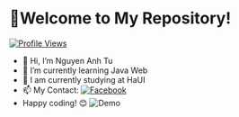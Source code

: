# 👋Welcome to My Repository!
[![Profile Views](https://komarev.com/ghpvc/?username=anhtunguyen1415)](https://github.com/anhtunguyen1415)
- 👋 Hi, I’m Nguyen Anh Tu
- 👀 I’m currently learning Java Web
- 🌱 I am currently studying at HaUI
- 📫 My Contact: [![Facebook](https://img.shields.io/badge/Facebook-%231877F2.svg?style=for-the-badge&logo=Facebook&logoColor=white)](https://www.facebook.com/NguyenAnhTu002)
- Happy coding! 😊
![Demo](/images/demo.gif)

